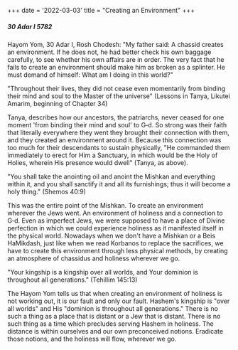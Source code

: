 +++
date = '2022-03-03'
title = "Creating an Environment"
+++

##### 30 Adar I 5782

Hayom Yom, 30 Adar I, Rosh Chodesh: "My father said: A chassid creates an environment. If he does not, he had better check his own baggage carefully, to see whether his own affairs are in order. The very fact that he fails to create an environment should make him as broken as a splinter. He must demand of himself: What am I doing in this world?"

"Throughout their lives, they did not cease even momentarily from binding their mind and soul to the Master of the universe" (Lessons in Tanya, Likutei Amarim, beginning of Chapter 34)

Tanya, describes how our ancestors, the patriarchs, never ceased for one moment 'from binding their mind and soul' to G‑d. So strong was their faith that literally everywhere they went they brought their connection with them, and they created an environment around it. Because this connection was too much for their descendants to sustain physically, "He commanded them immediately to erect for Him a Sanctuary, in which would be the Holy of Holies, wherein His presence would dwell" (Tanya, as above).

"You shall take the anointing oil and anoint the Mishkan and everything within it, and you shall sanctify it and all its furnishings; thus it will become a holy thing." (Shemos 40:9)

This was the entire point of the Mishkan. To create an environment wherever the Jews went. An environment of holiness and a connection to G‑d. Even as imperfect Jews, we were supposed to have a place of Divine perfection in which we could experience holiness as it manifested itself in the physical world. Nowadays when we don't have a Mishkan or a Beis HaMikdash, just like when we read Korbanos to replace the sacrifices, we have to create this environment through less physical methods, by creating an atmosphere of chassidus and holiness wherever we go.

"Your kingship is a kingship over all worlds, and Your dominion is throughout all generations." (Tehillim 145:13)

The Hayom Yom tells us that when creating an environment of holiness is not working out, it is our fault and only our fault. Hashem's kingship is "over all worlds" and His "dominion is throughout all generations." There is no such a thing as a place that is distant or a Jew that is distant. There is no such thing as a time which precludes serving Hashem in holiness. The distance is within ourselves and our own preconceived notions. Eradicate those notions, and the holiness will flow, wherever we go.
